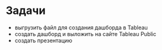 # Задачи

- выгрузить файл для создания дашборда в Tableau
- создать дашборд и выложить на сайте Tableau Public
- создать презентацию
